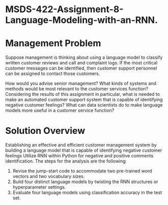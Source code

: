 # MSDS-422-Assignment-8-Language-Modeling-with-an-RNN.

# Management Problem
Suppose management is thinking about using a language model to classify written customer reviews and call and complaint logs. If the most critical customer messages can be identified, then customer support personnel can be assigned to contact those customers.

How would you advise senior management? What kinds of systems and methods would be most relevant to the customer services function? Considering the results of this assignment in particular, what is needed to make an automated customer support system that is capable of identifying negative customer feelings? What can data scientists do to make language models more useful in a customer service function?

# Solution Overview
Establishing an effective and efficient customer management system by building a language model that is capable of identifying negative customer feelings
Utilize RNN within Python for negative and positive comments identification.
The steps for the analysis are the following:
1.	Revise the jump-start code to accommodate two pre-trained word vectors and two vocabulary sizes. 
2.	Build four distinct language models by twisting the RNN structures or hyperparameter settings.
3.	Evaluate four language models using classification accuracy in the test set. 
